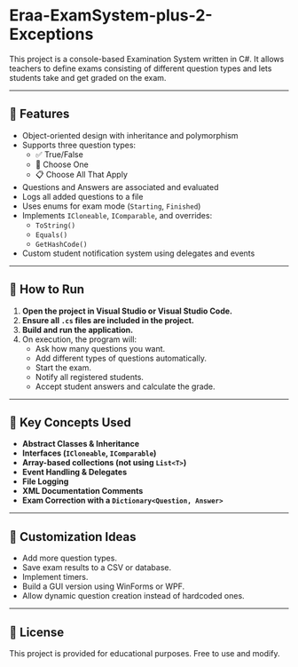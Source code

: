 # Eraa-ExamSystem-plus-2-Exceptions

This project is a console-based Examination System written in C#. It allows teachers to define exams consisting of different question types and lets students take and get graded on the exam.

---

## 📌 Features

- Object-oriented design with inheritance and polymorphism
- Supports three question types:
  - ✅ True/False
  - 🔘 Choose One
  - 📋 Choose All That Apply
- Questions and Answers are associated and evaluated
- Logs all added questions to a file
- Uses enums for exam mode (`Starting`, `Finished`)
- Implements `ICloneable`, `IComparable`, and overrides:
  - `ToString()`
  - `Equals()`
  - `GetHashCode()`
- Custom student notification system using delegates and events

---

## 🚀 How to Run

1. **Open the project in Visual Studio or Visual Studio Code.**
2. **Ensure all `.cs` files are included in the project.**
3. **Build and run the application.**
4. On execution, the program will:
   - Ask how many questions you want.
   - Add different types of questions automatically.
   - Start the exam.
   - Notify all registered students.
   - Accept student answers and calculate the grade.

---

## 📖 Key Concepts Used

- **Abstract Classes & Inheritance**
- **Interfaces (`ICloneable`, `IComparable`)**
- **Array-based collections (not using `List<T>`)**
- **Event Handling & Delegates**
- **File Logging**
- **XML Documentation Comments**
- **Exam Correction with a `Dictionary<Question, Answer>`**

---

## 🔧 Customization Ideas

- Add more question types.
- Save exam results to a CSV or database.
- Implement timers.
- Build a GUI version using WinForms or WPF.
- Allow dynamic question creation instead of hardcoded ones.

---

## 📄 License

This project is provided for educational purposes. Free to use and modify.
